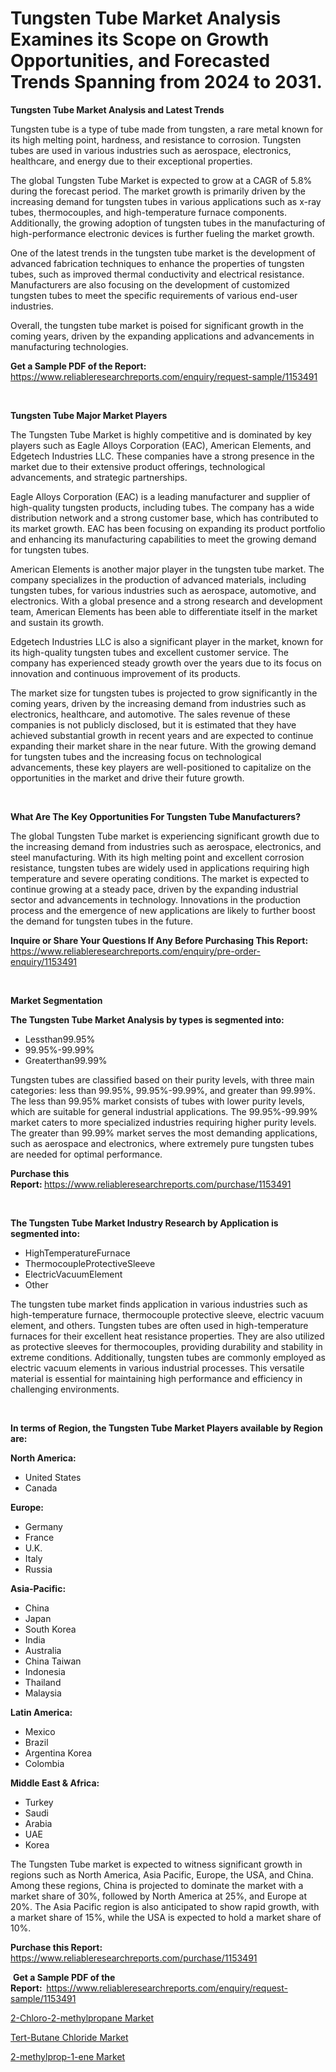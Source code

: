 <p><h1>Tungsten Tube Market Analysis Examines its Scope on Growth Opportunities, and Forecasted Trends Spanning from 2024 to 2031.</h1></p><p><strong>Tungsten Tube Market Analysis and Latest Trends</strong></p>
<p><p>Tungsten tube is a type of tube made from tungsten, a rare metal known for its high melting point, hardness, and resistance to corrosion. Tungsten tubes are used in various industries such as aerospace, electronics, healthcare, and energy due to their exceptional properties.</p><p>The global Tungsten Tube Market is expected to grow at a CAGR of 5.8% during the forecast period. The market growth is primarily driven by the increasing demand for tungsten tubes in various applications such as x-ray tubes, thermocouples, and high-temperature furnace components. Additionally, the growing adoption of tungsten tubes in the manufacturing of high-performance electronic devices is further fueling the market growth.</p><p>One of the latest trends in the tungsten tube market is the development of advanced fabrication techniques to enhance the properties of tungsten tubes, such as improved thermal conductivity and electrical resistance. Manufacturers are also focusing on the development of customized tungsten tubes to meet the specific requirements of various end-user industries.</p><p>Overall, the tungsten tube market is poised for significant growth in the coming years, driven by the expanding applications and advancements in manufacturing technologies.</p></p>
<p><strong>Get a Sample PDF of the Report:&nbsp;</strong> <a href="https://www.reliableresearchreports.com/enquiry/request-sample/1153491">https://www.reliableresearchreports.com/enquiry/request-sample/1153491</a></p>
<p>&nbsp;</p>
<p><strong>Tungsten Tube Major Market Players</strong></p>
<p><p>The Tungsten Tube Market is highly competitive and is dominated by key players such as Eagle Alloys Corporation (EAC), American Elements, and Edgetech Industries LLC. These companies have a strong presence in the market due to their extensive product offerings, technological advancements, and strategic partnerships.</p><p>Eagle Alloys Corporation (EAC) is a leading manufacturer and supplier of high-quality tungsten products, including tubes. The company has a wide distribution network and a strong customer base, which has contributed to its market growth. EAC has been focusing on expanding its product portfolio and enhancing its manufacturing capabilities to meet the growing demand for tungsten tubes.</p><p>American Elements is another major player in the tungsten tube market. The company specializes in the production of advanced materials, including tungsten tubes, for various industries such as aerospace, automotive, and electronics. With a global presence and a strong research and development team, American Elements has been able to differentiate itself in the market and sustain its growth.</p><p>Edgetech Industries LLC is also a significant player in the market, known for its high-quality tungsten tubes and excellent customer service. The company has experienced steady growth over the years due to its focus on innovation and continuous improvement of its products.</p><p>The market size for tungsten tubes is projected to grow significantly in the coming years, driven by the increasing demand from industries such as electronics, healthcare, and automotive. The sales revenue of these companies is not publicly disclosed, but it is estimated that they have achieved substantial growth in recent years and are expected to continue expanding their market share in the near future. With the growing demand for tungsten tubes and the increasing focus on technological advancements, these key players are well-positioned to capitalize on the opportunities in the market and drive their future growth.</p></p>
<p>&nbsp;</p>
<p><strong>What Are The Key Opportunities For Tungsten Tube Manufacturers?</strong></p>
<p><p>The global Tungsten Tube market is experiencing significant growth due to the increasing demand from industries such as aerospace, electronics, and steel manufacturing. With its high melting point and excellent corrosion resistance, tungsten tubes are widely used in applications requiring high temperature and severe operating conditions. The market is expected to continue growing at a steady pace, driven by the expanding industrial sector and advancements in technology. Innovations in the production process and the emergence of new applications are likely to further boost the demand for tungsten tubes in the future.</p></p>
<p><strong>Inquire or Share Your Questions If Any Before Purchasing This Report:</strong> <a href="https://www.reliableresearchreports.com/enquiry/pre-order-enquiry/1153491">https://www.reliableresearchreports.com/enquiry/pre-order-enquiry/1153491</a></p>
<p>&nbsp;</p>
<p><strong>Market Segmentation</strong></p>
<p><strong>The Tungsten Tube Market Analysis by types is segmented into:</strong></p>
<p><ul><li>Lessthan99.95%</li><li>99.95%-99.99%</li><li>Greaterthan99.99%</li></ul></p>
<p><p>Tungsten tubes are classified based on their purity levels, with three main categories: less than 99.95%, 99.95%-99.99%, and greater than 99.99%. The less than 99.95% market consists of tubes with lower purity levels, which are suitable for general industrial applications. The 99.95%-99.99% market caters to more specialized industries requiring higher purity levels. The greater than 99.99% market serves the most demanding applications, such as aerospace and electronics, where extremely pure tungsten tubes are needed for optimal performance.</p></p>
<p><strong>Purchase this Report:&nbsp;</strong><a href="https://www.reliableresearchreports.com/purchase/1153491">https://www.reliableresearchreports.com/purchase/1153491</a></p>
<p>&nbsp;</p>
<p><strong>The Tungsten Tube Market Industry Research by Application is segmented into:</strong></p>
<p><ul><li>HighTemperatureFurnace</li><li>ThermocoupleProtectiveSleeve</li><li>ElectricVacuumElement</li><li>Other</li></ul></p>
<p><p>The tungsten tube market finds application in various industries such as high-temperature furnace, thermocouple protective sleeve, electric vacuum element, and others. Tungsten tubes are often used in high-temperature furnaces for their excellent heat resistance properties. They are also utilized as protective sleeves for thermocouples, providing durability and stability in extreme conditions. Additionally, tungsten tubes are commonly employed as electric vacuum elements in various industrial processes. This versatile material is essential for maintaining high performance and efficiency in challenging environments.</p></p>
<p>&nbsp;</p>
<p><strong>In terms of Region, the Tungsten Tube Market Players available by Region are:</strong></p>
<p>
    <p> <strong> North America: </strong>
        <ul>
            <li>United States</li>
            <li>Canada</li>
        </ul>
        </p> 
    <p> <strong> Europe: </strong>
        <ul>
            <li>Germany</li>
            <li>France</li>
            <li>U.K.</li>
            <li>Italy</li>
            <li>Russia</li>
        </ul>
        </p> 
    <p> <strong> Asia-Pacific: </strong>
        <ul>
            <li>China</li>
            <li>Japan</li>
            <li>South Korea</li>
            <li>India</li>
            <li>Australia</li>
            <li>China Taiwan</li>
            <li>Indonesia</li>
            <li>Thailand</li>
            <li>Malaysia</li>
        </ul>
        </p> 
    <p> <strong> Latin America: </strong>
        <ul>
            <li>Mexico</li>
            <li>Brazil</li>
            <li>Argentina Korea</li>
            <li>Colombia</li>
        </ul>
        </p> 
    <p> <strong> Middle East & Africa: </strong>
        <ul>
            <li>Turkey</li>
            <li>Saudi</li>
            <li>Arabia</li>
            <li>UAE</li>
            <li>Korea</li>
        </ul>
    </p>
    </p>
<p><p>The Tungsten Tube market is expected to witness significant growth in regions such as North America, Asia Pacific, Europe, the USA, and China. Among these regions, China is projected to dominate the market with a market share of 30%, followed by North America at 25%, and Europe at 20%. The Asia Pacific region is also anticipated to show rapid growth, with a market share of 15%, while the USA is expected to hold a market share of 10%.</p></p>
<p><strong>Purchase this Report: </strong><a href="https://www.reliableresearchreports.com/purchase/1153491">https://www.reliableresearchreports.com/purchase/1153491</a></p>
<p>&nbsp;<strong>Get a Sample PDF of the Report:&nbsp;&nbsp;</strong><a href="https://www.reliableresearchreports.com/enquiry/request-sample/1153491">https://www.reliableresearchreports.com/enquiry/request-sample/1153491</a></p>
<p><strong></strong></p>
<p><p><a href="https://view.publitas.com/reportprime-1/2-chloro-2-methylpropane-market-size-furnishes-valuable-information-encompassing-market-share-market-trends-and-projections-spanning-from-2023-to-2030/">2-Chloro-2-methylpropane Market</a></p><p><a href="https://view.publitas.com/reportprime-1/tert-butane-chloride-market-size-growing-and-forecasted-for-period-from-2023-2030-and-provides-complete-market-analysis-of-this-market/">Tert-Butane Chloride Market</a></p><p><a href="https://view.publitas.com/reportprime-1/2-methylprop-1-ene-market-size-and-examines-its-market-scope-with-a-primary-focus-on-growth-opportunities-and-forecasted-trends-spanning-from-2023-to-2030/">2-methylprop-1-ene Market</a></p></p>